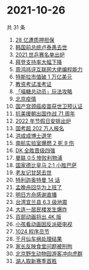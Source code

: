 # 2021-10-26

共 31 条

<!-- BEGIN -->
<!-- 最后更新时间 Tue Oct 26 2021 17:13:21 GMT+0800 (China Standard Time) -->

1. [28 亿遭质押担保](https://www.zhihu.com/search?q=28亿)
1. [韩国前总统卢泰愚去世](https://www.zhihu.com/search?q=卢泰愚)
1. [2021 世乒赛名单出炉](https://www.zhihu.com/search?q=世乒赛)
1. [拜登支持率大幅下降](https://www.zhihu.com/search?q=拜登)
1. [周鸿祎评互联网大佬编程能力](https://www.zhihu.com/search?q=周鸿祎)
1. [特斯拉市值破 1 万亿美元](https://www.zhihu.com/search?q=特斯拉)
1. [教资考试准考证](https://www.zhihu.com/search?q=教资)
1. [「喵糖总动员」玩法攻略](https://www.zhihu.com/search?q=喵糖)
1. [北京疫情](https://www.zhihu.com/search?q=北京疫情)
1. [国产宫颈癌疫苗获世卫预认证](https://www.zhihu.com/search?q=宫颈癌疫苗)
1. [抗美援朝出国作战 71 周年](https://www.zhihu.com/search?q=抗美援朝)
1. [2022 年节假日安排出炉](https://www.zhihu.com/search?q=节假日安排)
1. [国考超 202 万人报名](https://www.zhihu.com/search?q=国考)
1. [洪成成博士退学](https://www.zhihu.com/search?q=洪成成)
1. [南航实验室爆燃 2 死 9 伤](https://www.zhihu.com/search?q=南京航空航天大学)
1. [DK 全胜晋级四强](https://www.zhihu.com/search?q=DK)
1. [曼联 0:5 惨败利物浦](https://www.zhihu.com/search?q=曼联)
1. [国家德比皇马 2:1 小胜巴萨](https://www.zhihu.com/search?q=皇马)
1. [老友记甘瑟去世](https://www.zhihu.com/search?q=甘瑟)
1. [特利迦奥特曼 14 话](https://www.zhihu.com/search?q=特利迦奥特曼)
1. [孟晚舟回华为上班了](https://www.zhihu.com/search?q=孟晚舟)
1. [明日方舟感谢直播](https://www.zhihu.com/search?q=明日方舟)
1. [台湾宜兰县 6.3 级地震](https://www.zhihu.com/search?q=台湾地震)
1. [大连一居民楼发生爆炸](https://www.zhihu.com/search?q=大连爆炸)
1. [百部动画将出 4K 版](https://www.zhihu.com/search?q=中国动画)
1. [小孩看动画因反派砸电视](https://www.zhihu.com/search?q=动画片)
1. [1024 程序员节](https://www.zhihu.com/search?q=程序员节)
1. [于月仙车祸处理结果](https://www.zhihu.com/search?q=于月仙)
1. [家长反映食堂问题被刑拘](https://www.zhihu.com/search?q=家长反映食堂问题被刑拘)
1. [北京野生动物园游客冲向虎群](https://www.zhihu.com/search?q=北京野生动物园)
1. [湖人取新赛季首胜](https://www.zhihu.com/search?q=湖人)

<!-- END -->
